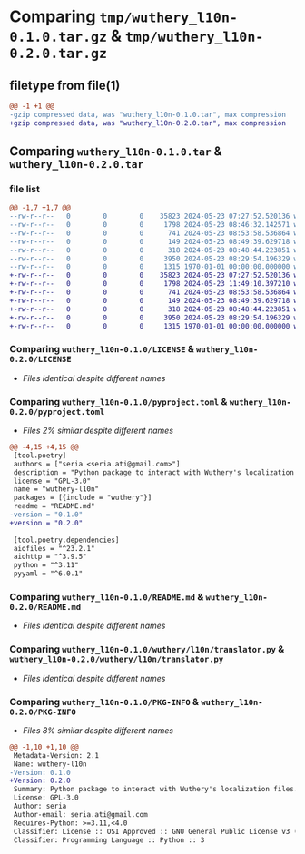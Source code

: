 # Comparing `tmp/wuthery_l10n-0.1.0.tar.gz` & `tmp/wuthery_l10n-0.2.0.tar.gz`

## filetype from file(1)

```diff
@@ -1 +1 @@
-gzip compressed data, was "wuthery_l10n-0.1.0.tar", max compression
+gzip compressed data, was "wuthery_l10n-0.2.0.tar", max compression
```

## Comparing `wuthery_l10n-0.1.0.tar` & `wuthery_l10n-0.2.0.tar`

### file list

```diff
@@ -1,7 +1,7 @@
--rw-r--r--   0        0        0    35823 2024-05-23 07:27:52.520136 wuthery_l10n-0.1.0/LICENSE
--rw-r--r--   0        0        0     1798 2024-05-23 08:46:32.142571 wuthery_l10n-0.1.0/pyproject.toml
--rw-r--r--   0        0        0      741 2024-05-23 08:53:58.536864 wuthery_l10n-0.1.0/README.md
--rw-r--r--   0        0        0      149 2024-05-23 08:49:39.629718 wuthery_l10n-0.1.0/wuthery/l10n/__init__.py
--rw-r--r--   0        0        0      318 2024-05-23 08:48:44.223851 wuthery_l10n-0.1.0/wuthery/l10n/enums.py
--rw-r--r--   0        0        0     3950 2024-05-23 08:29:54.196329 wuthery_l10n-0.1.0/wuthery/l10n/translator.py
--rw-r--r--   0        0        0     1315 1970-01-01 00:00:00.000000 wuthery_l10n-0.1.0/PKG-INFO
+-rw-r--r--   0        0        0    35823 2024-05-23 07:27:52.520136 wuthery_l10n-0.2.0/LICENSE
+-rw-r--r--   0        0        0     1798 2024-05-23 11:49:10.397210 wuthery_l10n-0.2.0/pyproject.toml
+-rw-r--r--   0        0        0      741 2024-05-23 08:53:58.536864 wuthery_l10n-0.2.0/README.md
+-rw-r--r--   0        0        0      149 2024-05-23 08:49:39.629718 wuthery_l10n-0.2.0/wuthery/l10n/__init__.py
+-rw-r--r--   0        0        0      318 2024-05-23 08:48:44.223851 wuthery_l10n-0.2.0/wuthery/l10n/enums.py
+-rw-r--r--   0        0        0     3950 2024-05-23 08:29:54.196329 wuthery_l10n-0.2.0/wuthery/l10n/translator.py
+-rw-r--r--   0        0        0     1315 1970-01-01 00:00:00.000000 wuthery_l10n-0.2.0/PKG-INFO
```

### Comparing `wuthery_l10n-0.1.0/LICENSE` & `wuthery_l10n-0.2.0/LICENSE`

 * *Files identical despite different names*

### Comparing `wuthery_l10n-0.1.0/pyproject.toml` & `wuthery_l10n-0.2.0/pyproject.toml`

 * *Files 2% similar despite different names*

```diff
@@ -4,15 +4,15 @@
 [tool.poetry]
 authors = ["seria <seria.ati@gmail.com>"]
 description = "Python package to interact with Wuthery's localization files."
 license = "GPL-3.0"
 name = "wuthery-l10n"
 packages = [{include = "wuthery"}]
 readme = "README.md"
-version = "0.1.0"
+version = "0.2.0"
 
 [tool.poetry.dependencies]
 aiofiles = "^23.2.1"
 aiohttp = "^3.9.5"
 python = "^3.11"
 pyyaml = "^6.0.1"
```

### Comparing `wuthery_l10n-0.1.0/README.md` & `wuthery_l10n-0.2.0/README.md`

 * *Files identical despite different names*

### Comparing `wuthery_l10n-0.1.0/wuthery/l10n/translator.py` & `wuthery_l10n-0.2.0/wuthery/l10n/translator.py`

 * *Files identical despite different names*

### Comparing `wuthery_l10n-0.1.0/PKG-INFO` & `wuthery_l10n-0.2.0/PKG-INFO`

 * *Files 8% similar despite different names*

```diff
@@ -1,10 +1,10 @@
 Metadata-Version: 2.1
 Name: wuthery-l10n
-Version: 0.1.0
+Version: 0.2.0
 Summary: Python package to interact with Wuthery's localization files.
 License: GPL-3.0
 Author: seria
 Author-email: seria.ati@gmail.com
 Requires-Python: >=3.11,<4.0
 Classifier: License :: OSI Approved :: GNU General Public License v3 (GPLv3)
 Classifier: Programming Language :: Python :: 3
```

